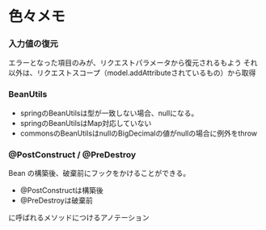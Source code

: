 # 色々メモ

### 入力値の復元

エラーとなった項目のみが、リクエストパラメータから復元されるもよう
それ以外は、リクエストスコープ（model.addAttributeされているもの）から取得

### BeanUtils

* springのBeanUtilsは型が一致しない場合、nullになる。
* springのBeanUtilsはMap対応していない
* commonsのBeanUtilsはnullのBigDecimalの値がnullの場合に例外をthrow

### @PostConstruct / @PreDestroy

Bean の構築後、破棄前にフックをかけることができる。

* @PostConstructは構築後
* @PreDestroyは破棄前

に呼ばれるメソッドにつけるアノテーション
